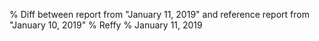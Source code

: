 % Diff between report from "January 11, 2019" and reference report from "January 10, 2019"
% Reffy
% January 11, 2019

